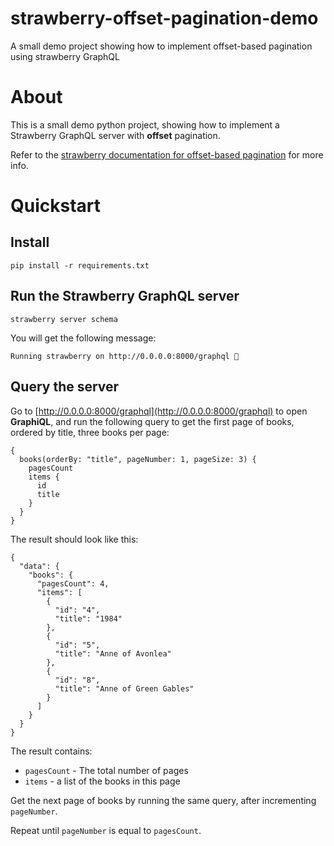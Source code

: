 # strawberry-offset-pagination-demo
A small demo project showing how to implement offset-based pagination using strawberry GraphQL

# About

This is a small demo python project, showing how to implement a Strawberry GraphQL 
server with **offset** pagination.

Refer to the [strawberry documentation for offset-based pagination](https://strawberry.rocks/docs/guides/pagination/offset-based) for more info.

# Quickstart

## Install

```
pip install -r requirements.txt
```

## Run the Strawberry GraphQL server
```
strawberry server schema
```
You will get the following message:
```
Running strawberry on http://0.0.0.0:8000/graphql 🍓
```

## Query the server
Go to [http://0.0.0.0:8000/graphql](http://0.0.0.0:8000/graphql) to open **GraphiQL**,
and run the following query to get the first page of books, ordered by title,
three books per page:

```
{
  books(orderBy: "title", pageNumber: 1, pageSize: 3) {
    pagesCount
    items {
      id
      title
    }
  }
}

```
The result should look like this: 
```
{
  "data": {
    "books": {
      "pagesCount": 4,
      "items": [
        {
          "id": "4",
          "title": "1984"
        },
        {
          "id": "5",
          "title": "Anne of Avonlea"
        },
        {
          "id": "8",
          "title": "Anne of Green Gables"
        }
      ]
    }
  }
}
```

The result contains:
- `pagesCount` - The total number of pages
- `items` - a list of the books in this page

Get the next page of books by running the same query, after incrementing `pageNumber`.

Repeat until `pageNumber` is equal to `pagesCount`.

